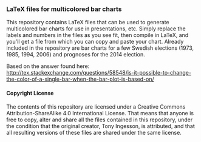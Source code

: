 ### LaTeX files for multicolored bar charts 
This repository contains LaTeX files that can be used to generate multicolored
bar charts for use in presentations, etc. Simply replace the labels and numbers
in the files as you see fit, then compile in LaTeX, and you'll get a file from
which you can copy and paste your chart. Already included in the repository are
bar charts for a few Swedish elections (1973, 1985, 1994, 2006) and prognoses
for the 2014 election. 

Based on the answer found here:
http://tex.stackexchange.com/questions/58548/is-it-possible-to-change-the-color-of-a-single-bar-when-the-bar-plot-is-based-on/

#### Copyright License 
The contents of this repository are licensed under a Creative Commons
Attribution-ShareAlike 4.0 International License. That means that anyone is
free to copy, alter and share all the files contained in this repository, under
the condition that the original creator, Tony Ingesson, is attributed, and that
all resulting versions of these files are shared under the same license.
